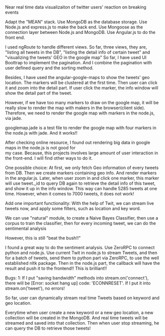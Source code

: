 Near real time data visualizaiton of twitter users' reaction on breaking events

Adapt the "MEAN" stack.
Use MongoDB as the database storage.
Use Node.js and express.js to make the back end. 
Use Mongoose as the connection layer between Node.js and MongoDB.
Use Angular.js to do the front end.

I used ngRoute to handle different views. 
So far, three views, they are, "listing all tweets in the DB", "listing the detail info of certain tweet" and 
"visualizing the tweets' GEO in the google map"
So far, I have used UI Boottrap to implement the pagination.
And I combine the pagination with user defined query and the sorting method.

Besides, I have used the angular-google-maps to show the tweets' geo location. 
The markers will be clustered at the first time. Then user can click it and zoom into the detail part.
If user click the marker, the info window will show the detail part of the tweet.


However, if we have too many markers to draw on the google map, it will be really slow to render the map with makers in the browser(client side).
Therefore, we need to render the google map with markers in the node.js, via jade.

googlemap.jade is a test file to render the google map with four markers in the node.js with jade. And it works!!

After checking online resource, I found out rendering big data in google maps in the node.js is not good for  
my case. Because, this projects involves large amount of user interaction in the front-end.
I will find other ways to do it.

One possible choice:
At first, we only fetch Geo information of every tweets from DB. Then we create markers containing geo info. 
And render markers in the angular.js.
Later, when user zoom in and click one marker, this marker will use tweet._id to query DB again to retrieve the detail info 
of this tweet, and show it up in the info window. This way can handle 5285 tweets at one time. However, when it comes to 7000
tweets, it does not work!


Add one important functionality:
With the help of Twit, we can stream live tweets now, and apply some filters, such as location and key word.

We can use "natural" module, to create a Naive Bayes Classifier, then use a corpus to train the classifier,
then for every incoming tweet, we can do the sentimental analysis

However, this is still "beat the bush!!"

I found a great way to do the sentiment analysis.
Use ZeroRPC to connect python and node.js.
Use current Twit in node.js to stream Tweets, and then for a batch of tweets, send them to python part via ZeroRPC, to use
the well established nltk package. 
Then in the node.js part, the callback will have the result and push it to the frontend!!
This is brilliant!!

Bugs:
1: If I put "saving bandwidth" methods into stream.on('connect'), there will be [Error: socket hang up] code: 'ECONNRESET'.
If I put it into stream.on('tweet'), no errors!

So far, user can dynamically stream real time Tweets based on keyword and geo location. 

Everytime when user create a new keyword or a new geo location, a new collection will be created in the MongoDB.
And real time tweets will be streamed and saved into that collection.
Then when user stop streaming, he can query the DB to retrieve those tweets!

